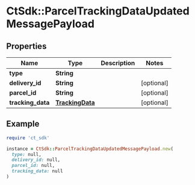 # CtSdk::ParcelTrackingDataUpdatedMessagePayload

## Properties

| Name | Type | Description | Notes |
| ---- | ---- | ----------- | ----- |
| **type** | **String** |  |  |
| **delivery_id** | **String** |  | [optional] |
| **parcel_id** | **String** |  | [optional] |
| **tracking_data** | [**TrackingData**](TrackingData.md) |  | [optional] |

## Example

```ruby
require 'ct_sdk'

instance = CtSdk::ParcelTrackingDataUpdatedMessagePayload.new(
  type: null,
  delivery_id: null,
  parcel_id: null,
  tracking_data: null
)
```

